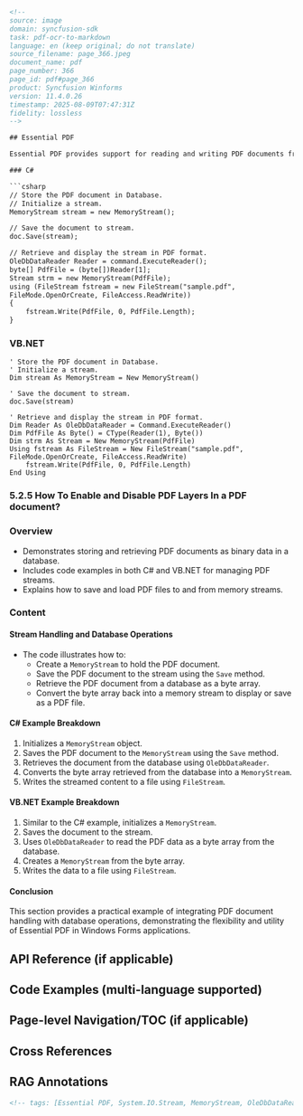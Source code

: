 ```html
<!-- 
source: image
domain: syncfusion-sdk
task: pdf-ocr-to-markdown
language: en (keep original; do not translate)
source_filename: page_366.jpeg
document_name: pdf
page_number: 366
page_id: pdf#page_366
product: Syncfusion Winforms
version: 11.4.0.26
timestamp: 2025-08-09T07:47:31Z
fidelity: lossless
-->

## Essential PDF

Essential PDF provides support for reading and writing PDF documents from / to the System.IO.Stream. You can store a PDF document stream as a binary object in the database. The following code example illustrates this.

### C#

```csharp
// Store the PDF document in Database.
// Initialize a stream.
MemoryStream stream = new MemoryStream();

// Save the document to stream.
doc.Save(stream);

// Retrieve and display the stream in PDF format.
OleDbDataReader Reader = command.ExecuteReader();
byte[] PdfFile = (byte[])Reader[1];
Stream strm = new MemoryStream(PdfFile);
using (FileStream fstream = new FileStream("sample.pdf",
FileMode.OpenOrCreate, FileAccess.ReadWrite))
{
    fstream.Write(PdfFile, 0, PdfFile.Length);
}
```

### VB.NET

```vbnet
' Store the PDF document in Database.
' Initialize a stream.
Dim stream As MemoryStream = New MemoryStream()

' Save the document to stream.
doc.Save(stream)

' Retrieve and display the stream in PDF format.
Dim Reader As OleDbDataReader = Command.ExecuteReader()
Dim PdfFile As Byte() = CType(Reader(1), Byte())
Dim strm As Stream = New MemoryStream(PdfFile)
Using fstream As FileStream = New FileStream("sample.pdf",
FileMode.OpenOrCreate, FileAccess.ReadWrite)
    fstream.Write(PdfFile, 0, PdfFile.Length)
End Using
```

### 5.2.5 How To Enable and Disable PDF Layers In a PDF document?

### Overview
- Demonstrates storing and retrieving PDF documents as binary data in a database.
- Includes code examples in both C# and VB.NET for managing PDF streams.
- Explains how to save and load PDF files to and from memory streams.

### Content

#### Stream Handling and Database Operations
- The code illustrates how to:
  - Create a `MemoryStream` to hold the PDF document.
  - Save the PDF document to the stream using the `Save` method.
  - Retrieve the PDF document from a database as a byte array.
  - Convert the byte array back into a memory stream to display or save as a PDF file.

#### C# Example Breakdown
1. Initializes a `MemoryStream` object.
2. Saves the PDF document to the `MemoryStream` using the `Save` method.
3. Retrieves the document from the database using `OleDbDataReader`.
4. Converts the byte array retrieved from the database into a `MemoryStream`.
5. Writes the streamed content to a file using `FileStream`.

#### VB.NET Example Breakdown
1. Similar to the C# example, initializes a `MemoryStream`.
2. Saves the document to the stream.
3. Uses `OleDbDataReader` to read the PDF data as a byte array from the database.
4. Creates a `MemoryStream` from the byte array.
5. Writes the data to a file using `FileStream`.

#### Conclusion
This section provides a practical example of integrating PDF document handling with database operations, demonstrating the flexibility and utility of Essential PDF in Windows Forms applications.

## API Reference (if applicable)

## Code Examples (multi-language supported)

## Page-level Navigation/TOC (if applicable)

## Cross References

## RAG Annotations
```html
<!-- tags: [Essential PDF, System.IO.Stream, MemoryStream, OleDbDataReader, FileStream, document stream, database, C#, VB.NET] keywords: [PDF stream, database storage, document handling, memory stream, file stream, stream operations, document management] -->
```
```
